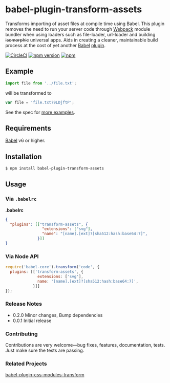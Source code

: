 # babel-plugin-transform-assets

Transforms importing of asset files at compile time using Babel. This plugin removes the need to run your server code through [Webpack](https://github.com/webpack/webpack) module bundler when using loaders such as file-loader, url-loader and building <s>isomorphic</s> universal apps. Aids in creating a cleaner, maintainable build process at the cost of yet another [Babel](https://github.com/babel/babel) [plugin](https://babeljs.io/docs/plugins/).

[![CircleCI](https://img.shields.io/circleci/project/jmurzy/babel-plugin-transform-assets.svg)](https://circleci.com/gh/jmurzy/babel-plugin-transform-assets)
[![npm version](https://img.shields.io/npm/v/babel-plugin-transform-assets.svg?style=flat-square)](https://www.npmjs.com/package/babel-plugin-transform-assets)
[![npm](https://img.shields.io/npm/l/babel-plugin-transform-assets.svg)](https://github.com/jmurzy/babel-plugin-transform-assets/blob/master/LICENSE.md)

## Example

```js
import file from '../file.txt';
```

will be transformed to

```js
var file = 'file.txt?9LDjftP';
```

See the spec for [more examples](https://github.com/jmurzy/babel-plugin-transform-assets/blob/master/test/index.spec.js).

## Requirements
[Babel](https://github.com/babel/babel) v6 or higher.

## Installation

```sh
$ npm install babel-plugin-transform-assets
```

## Usage

### Via `.babelrc`

**.babelrc**

```json
{
  "plugins": [["transform-assets", {
                "extensions": ["svg"],
                "name": "[name].[ext]?[sha512:hash:base64:7]",
              }]]
}
```

### Via Node API

```javascript
require('babel-core').transform('code', {
  plugins: [['transform-assets', {
              extensions: ['svg'],
              name: '[name].[ext]?[sha512:hash:base64:7]',
            }]]
});
```

### Release Notes

* 0.2.0 Minor changes, Bump dependencies
* 0.0.1 Initial release


### Contributing

Contributions are very welcome—bug fixes, features, documentation, tests. Just make sure the tests are passing.

### Related Projects

[babel-plugin-css-modules-transform](https://github.com/michalkvasnicak/babel-plugin-css-modules-transform)
